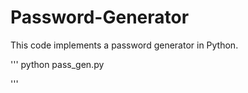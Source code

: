 # Password-Generator
This code implements a password generator in Python.

'''
python pass_gen.py

'''
